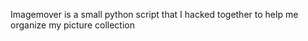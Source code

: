 Imagemover is a small python script that I hacked together to help me organize my picture collection
